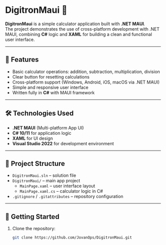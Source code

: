 # DigitronMaui 🧮

**DigitronMaui** is a simple calculator application built with **.NET MAUI**.  
The project demonstrates the use of cross-platform development with .NET MAUI, combining **C#** logic and **XAML** for building a clean and functional user interface.

---

## 🌟 Features

- Basic calculator operations: addition, subtraction, multiplication, division  
- Clear button for resetting calculations  
- Cross-platform support (Windows, Android, iOS, macOS via .NET MAUI)  
- Simple and responsive user interface  
- Written fully in **C#** with MAUI framework

---

## 🛠️ Technologies Used

- **.NET MAUI** (Multi-platform App UI)  
- **C# 10/11** for application logic  
- **XAML** for UI design  
- **Visual Studio 2022** for development environment  

---

## 📂 Project Structure

- `DigitronMaui.sln` – solution file  
- `DigitronMaui/` – main app project  
  - `MainPage.xaml` – user interface layout  
  - `MainPage.xaml.cs` – calculator logic in C#  
- `.gitignore` / `.gitattributes` – repository configuration  

---

## 🚀 Getting Started

1. Clone the repository:
   ```bash
   git clone https://github.com/JovanOps/DigitronMaui.git
